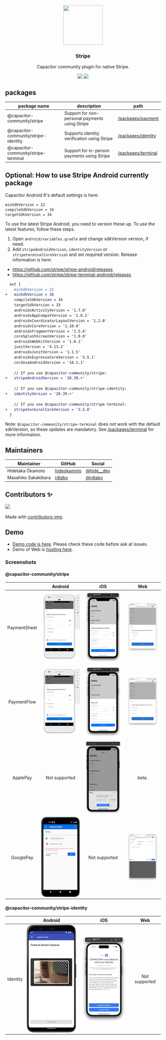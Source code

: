 <p align="center"><br><img src="https://user-images.githubusercontent.com/236501/85893648-1c92e880-b7a8-11ea-926d-95355b8175c7.png" width="128" height="128" /></p>

<h3 align="center">Stripe</h3>
<p align="center">
  Capacitor community plugin for native Stripe.
</p>

<p align="center">
  <img src="https://img.shields.io/maintenance/yes/2024?style=flat-square" />
  <a href="https://www.npmjs.com/package/@capacitor-community/stripe"><img src="https://img.shields.io/npm/l/@capacitor-community/stripe?style=flat-square" /></a>
</p>

## packages

| package name                         | description | path                                                                                                   |
|--------------------------------------|-------------|--------------------------------------------------------------------------------------------------------|
| @capacitor-community/stripe          | Support for non-personal payments using Stripe | [/packages/payment](https://github.com/capacitor-community/stripe/tree/main/packages/payment#readme)   |
| @capacitor-community/stripe-identity | Supports identity verification using Stripe | [/packages/identity](https://github.com/capacitor-community/stripe/tree/main/packages/identity#readme) |
| @capacitor-community/stripe-terminal | Support for in-person payments using Stripe  | [/packages/terminal](https://github.com/capacitor-community/stripe/tree/main/packages/terminal#readme) |


## Optional: How to use Stripe Android currently package

Capacitor Android 6's default settings is here:

```
minSdkVersion = 22
compileSdkVersion = 34
targetSdkVersion = 34
```

To use the latest Stripe Android, you need to version these up. To use the latest features, follow these steps.

1. Open `android/variables.gradle` and change sdkVersion version, if need.
2. Add `stripeAndroidVersion`, `identityVersion` or `stripeterminalCoreVersion` and set required version. Release information is here: 
- https://github.com/stripe/stripe-android/releases
- https://github.com/stripe/stripe-terminal-android/releases

```diff
  ext {
-   minSdkVersion = 22
+   minSdkVersion = 26
    compileSdkVersion = 34
    targetSdkVersion = 33
    androidxActivityVersion = '1.7.0'
    androidxAppCompatVersion = '1.6.1'
    androidxCoordinatorLayoutVersion = '1.2.0'
    androidxCoreVersion = '1.10.0'
    androidxFragmentVersion = '1.5.6'
    coreSplashScreenVersion = '1.0.0'
    androidxWebkitVersion = '1.6.1'
    junitVersion = '4.13.2'
    androidxJunitVersion = '1.1.5'
    androidxEspressoCoreVersion = '3.5.1'
    cordovaAndroidVersion = '10.1.1'

    // If you use @capacitor-community/stripe:
+   stripeAndroidVersion = '20.39.+'

    // If you use @capacitor-community/stripe-identity:
+   identityVersion = '20.39.+'

    // If you use @capacitor-community/stripe-terminal:
+   stripeterminalCoreVersion = '3.5.0'
  }
```

Note: `@capacitor-community/stripe-terminal` does not work with the default sdkVersion, so these updates are mandatory. See [/packages/terminal](https://github.com/capacitor-community/stripe/tree/main/packages/terminal#readme) for more information.


## Maintainers

| Maintainer          | GitHub                              | Social                                |
| ------------------- | ----------------------------------- | ------------------------------------- |
| Hidetaka Okamoto | [hideokamoto](https://github.com/hideokamoto) | [@hide__dev](https://twitter.com/hide__dev) |
| Masahiko Sakakibara | [rdlabo](https://github.com/rdlabo) | [@rdlabo](https://twitter.com/rdlabo) |

## Contributors ✨
<a href="https://github.com/capacitor-community/stripe/graphs/contributors">
  <img src="https://contrib.rocks/image?repo=capacitor-community/stripe" />
</a>

Made with [contributors-img](https://contrib.rocks).

## Demo

- [Demo code is here](https://github.com/capacitor-community/stripe/tree/master/demo). Please check these code before ask at issues.
- Demo of Web is [hosting here](https://capacitor-community-stripe.netlify.app/).

### Screenshots

#### @capacitor-community/stripe

|              |                     Android                     |                     iOS                     |                     Web                     |
|:------------:|:-----------------------------------------------:|:-------------------------------------------:|:-------------------------------------------:|
| PaymentSheet | ![](demo/screenshots/payment-sheet-android.png) | ![](demo/screenshots/payment-sheet-ios.png) | ![](demo/screenshots/payment-sheet-web.png) |
| PaymentFlow  | ![](demo/screenshots/payment-flow-android.png)  | ![](demo/screenshots/payment-flow-ios.png)  | ![](demo/screenshots/payment-sheet-web.png) |
|   ApplePay   |                  Not supported                  |   ![](demo/screenshots/apple-pay-ios.png)   |                    beta.                    |
|  GooglePay   |  ![](demo/screenshots/google-pay-android.png)   |                Not supported                |  ![](demo/screenshots/google-pay-web.png)   |


#### @capacitor-community/stripe-identity

|              |                     Android                     |                     iOS                     |                     Web                     |
|:------------:|:-----------------------------------------------:|:-------------------------------------------:|:-------------------------------------------:|
|   Identity   |   ![](demo/screenshots/identity-android.png)    |    ![](demo/screenshots/identity-ios.png)     |  Not supported   |
